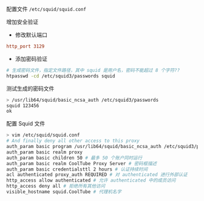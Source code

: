 配置文件 `/etc/squid/squid.conf`

增加安全验证

- 修改默认端口

```conf
http_port 3129
```

- 添加密码验证

```bash
# 生成密码文件，指定文件路径，其中 squid 是用户名，密码不能超过 8 个字符??
htpasswd -cd /etc/squid3/passwords squid
```

测试生成的密码文件

```bash
> /usr/lib64/squid/basic_ncsa_auth /etc/squid3/passwords                
squid 123456
ok
```

配置 Squid 文件

```bash
> vim /etc/squid/squid.conf
# And finally deny all other access to this proxy
auth_param basic program /usr/lib64/squid/basic_ncsa_auth /etc/squid3/passwords # 账户密码文件
auth_param basic realm proxy
auth_param basic children 50 # 最多 50 个账户同时运行
auth_param basic realm CoolTube Proxy Server # 密码框描述
auth_param basic credentialsttl 2 hours # 认证持续时间
acl authenticated proxy_auth REQUIRED # 对 authenticated 进行外部认证
http_access allow authenticated # 允许 authenticated 中的成员访问
http_access deny all # 拒绝所有其他访问
visible_hostname squid.CoolTube # 代理机名字
```

